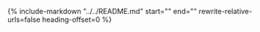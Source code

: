 {% 
    include-markdown 
    "../../README.md" 
    start="<!--tutorial start-->" 
    end="<!--tutorial end-->"
    rewrite-relative-urls=false
    heading-offset=0
%}

